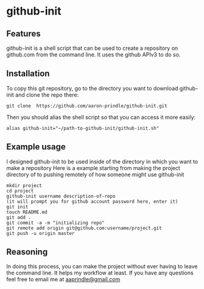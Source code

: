 github-init
==============

Features
-------------- 
github-init is a shell script that can be used to create a repository on github.com from the command line.
It uses the github APIv3 to do so.

Installation
--------------
To copy this git repository, go to the directory you want to download github-init and clone the repo there:

    git clone  https://github.com/aaron-prindle/github-init.git
Then you should alias the shell script so that you can access it more easily:

    alias github-init="~/path-to-github-init/github-init.sh"

Example usage
--------------
I designed github-init to be used inside of the directory in which you want to make a repository
Here is a example starting from making the project directory of to pushing remotely of how someone might use github-init

    mkdir project
    cd project
    github-init username description-of-repo
    (it will prompt you for github account password here, enter it)
    git init
    touch README.md
    git add .
    git commit -a -m "initializing repo"
    git remote add origin git@github.com:username/project.git
    git push -u origin master

Reasoning
--------------
In doing this process, you can make the project without ever having to leave the command line.  It helps my workflow at least.  If you have any questions feel free to email me at aaprindle@gmail.com

    
